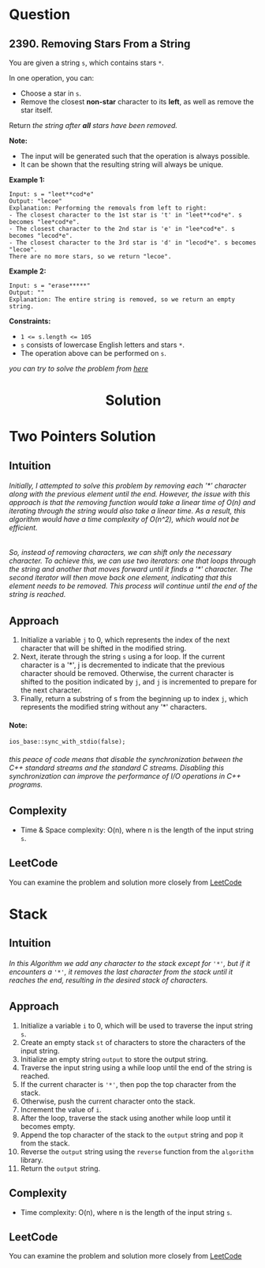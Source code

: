 # Question

## 2390. Removing Stars From a String
You are given a string `s`, which contains stars `*`.

In one operation, you can:

- Choose a star in `s`.
- Remove the closest **non-star** character to its **left**, as well as remove the star itself.

Return *the string after **all** stars have been removed.*

**Note:**
- The input will be generated such that the operation is always possible.
- It can be shown that the resulting string will always be unique.<br/>

**Example 1:**<br/>
```
Input: s = "leet**cod*e"
Output: "lecoe"
Explanation: Performing the removals from left to right:
- The closest character to the 1st star is 't' in "leet**cod*e". s becomes "lee*cod*e".
- The closest character to the 2nd star is 'e' in "lee*cod*e". s becomes "lecod*e".
- The closest character to the 3rd star is 'd' in "lecod*e". s becomes "lecoe".
There are no more stars, so we return "lecoe".
```
**Example 2:**<br/>
```
Input: s = "erase*****"
Output: ""
Explanation: The entire string is removed, so we return an empty string.
```

**Constraints:**
- `1 <= s.length <= 105`
- `s` consists of lowercase English letters and stars `*`.
- The operation above can be performed on `s`.

*you can try to solve the problem from [here](https://leetcode.com/problems/removing-stars-from-a-string/description/)*

<h1 align="center">Solution</h1>

# Two Pointers Solution

## Intuition
###### Initially, I attempted to solve this problem by removing each '*' character along with the previous element until the end. However, the issue with this approach is that the removing function would take a linear time of O(n) and iterating through the string would also take a linear time. As a result, this algorithm would have a time complexity of O(n^2), which would not be efficient.

###### So, instead of removing characters, we can shift only the necessary character. To achieve this, we can use two iterators: one that loops through the string and another that moves forward until it finds a '*' character. The second iterator will then move back one element, indicating that this element needs to be removed. This process will continue until the end of the string is reached.


## Approach
1. Initialize a variable `j` to 0, which represents the index of the next character that will be shifted in the modified string.
2. Next, iterate through the string `s` using a for loop. If the current character is a '*', j is decremented to indicate that the previous character should be removed. Otherwise, the current character is shifted to the position indicated by `j`, and `j` is incremented to prepare for the next character.
3. Finally, return a substring of s from the beginning up to index `j`, which represents the modified string without any '*' characters.

#### **Note:**
```
ios_base::sync_with_stdio(false);
```
###### this peace of code means that disable the synchronization between the C++ standard streams and the standard C streams. Disabling this synchronization can improve the performance of I/O operations in C++ programs.

## Complexity
- Time & Space complexity:  O(n), where n is the length of the input string `s`.

## LeetCode
You can examine the problem and solution more closely from [LeetCode](https://leetcode.com/problems/removing-stars-from-a-string/solutions/3403781/tricky-solution-with-explanation-d/)

# Stack

## Intuition
###### In this Algorithm we add any character to the stack except for `'*'`, but if it encounters a `'*'`, it removes the last character from the stack until it reaches the end, resulting in the desired stack of characters.

## Approach
1. Initialize a variable `i` to 0, which will be used to traverse the input string `s`.
2. Create an empty stack `st` of characters to store the characters of the input string.
3. Initialize an empty string `output` to store the output string.
4. Traverse the input string using a while loop until the end of the string is reached.
5. If the current character is `'*'`, then pop the top character from the stack.
6. Otherwise, push the current character onto the stack.
7. Increment the value of `i`.
8. After the loop, traverse the stack using another while loop until it becomes empty.
9. Append the top character of the stack to the `output` string and pop it from the stack.
10. Reverse the `output` string using the `reverse` function from the `algorithm` library.
11. Return the `output` string.

## Complexity
- Time complexity: O(n), where n is the length of the input string `s`.

## LeetCode
You can examine the problem and solution more closely from [LeetCode](https://leetcode.com/problems/removing-stars-from-a-string/solutions/3403820/stack-dependent-solution-d/)
